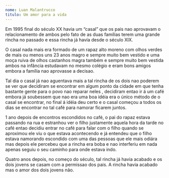 ```yaml
---
nome: Luan Malantrucco
titulo: Um amor para a vida
---
```


Em 1995 final do século XX havia um “casal” que os pais nao aprovavam o relacionamento de ambos pelo fato de as duas famílias terem uma grande rincha no passado e essa rincha já havía desde o século XIX.

O casal nada mais era formado de um rapaz alto moreno com olhos verdes de mais ou menos uns 23 anos  magro e sempre muito bem vestido e uma moça ruiva de olhos castanhos magra também e sempre muito bem vestida ambos na infância estudavam no mesmo colégio e eram bons amigos embora a família nao aprovasse a decisao.

Tal dia o casal já nao aguentava mais a tal rincha de os dois nao poderem se ver que decidiram se encontrar em algum ponto da cidade em que tenha bastante gente para o povo nao reparar neles , decidiram entao ir á um café embora já soubessem que nao era uma boa idéia era o único método de o casal se encontrar, no final á idéia deu certo e o casal começou a todos os dias se encontrar no tal café para namorar ficarem juntos.

1 ano depois de encontros escondidos no café, o pai do rapaz estava passando na rua e estranhou ver o filho justamente aquela hora da tarde no café entao decidiu entrar no café para falar com o filho quando se aproximou ele viu o que estava acontecendo e já entendeu que o filho estava namorando escondido com uma das pessoas que ele mais odiára mas depois ele percebeu que a rincha era boba e nao interferiu em nada apenas seguiu o seu caminho para onde estava indo.

Quatro anos depois, no começo do século, tal rincha já havia acabado e os dois jovens se casam com a permissao dos pais. A rincha havia acabado mas o amor dos dois jovens não.